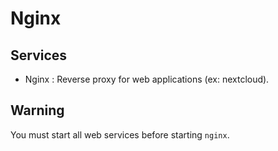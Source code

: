# Nginx

## Services

- Nginx : Reverse proxy for web applications (ex: nextcloud).

## Warning

You must start all web services before starting `nginx`.